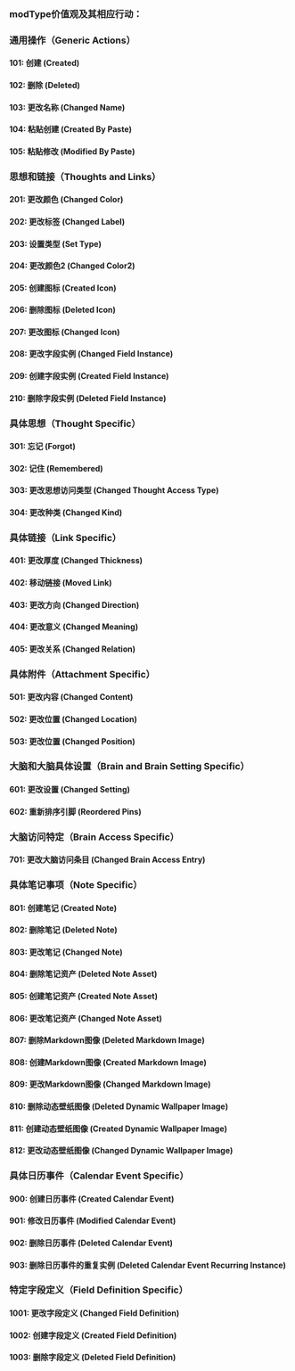 ### modType价值观及其相应行动：

### 通用操作（Generic Actions）
#### 101: 创建 (Created)
#### 102: 删除 (Deleted)
#### 103: 更改名称 (Changed Name)
#### 104: 粘贴创建 (Created By Paste)
#### 105: 粘贴修改 (Modified By Paste)

### 思想和链接（Thoughts and Links）
#### 201: 更改颜色 (Changed Color)
#### 202: 更改标签 (Changed Label)
#### 203: 设置类型 (Set Type)
#### 204: 更改颜色2 (Changed Color2)
#### 205: 创建图标 (Created Icon)
#### 206: 删除图标 (Deleted Icon)
#### 207: 更改图标 (Changed Icon)
#### 208: 更改字段实例 (Changed Field Instance)
#### 209: 创建字段实例 (Created Field Instance)
#### 210: 删除字段实例 (Deleted Field Instance)

### 具体思想（Thought Specific）
#### 301: 忘记 (Forgot)
#### 302: 记住 (Remembered)
#### 303: 更改思想访问类型 (Changed Thought Access Type)
#### 304: 更改种类 (Changed Kind)

### 具体链接（Link Specific）
#### 401: 更改厚度 (Changed Thickness)
#### 402: 移动链接 (Moved Link)
#### 403: 更改方向 (Changed Direction)
#### 404: 更改意义 (Changed Meaning)
#### 405: 更改关系 (Changed Relation)

### 具体附件（Attachment Specific）
#### 501: 更改内容 (Changed Content)
#### 502: 更改位置 (Changed Location)
#### 503: 更改位置 (Changed Position)

### 大脑和大脑具体设置（Brain and Brain Setting Specific）
#### 601: 更改设置 (Changed Setting)
#### 602: 重新排序引脚 (Reordered Pins)

### 大脑访问特定（Brain Access Specific）
#### 701: 更改大脑访问条目 (Changed Brain Access Entry)

### 具体笔记事项（Note Specific）
#### 801: 创建笔记 (Created Note)
#### 802: 删除笔记 (Deleted Note)
#### 803: 更改笔记 (Changed Note)
#### 804: 删除笔记资产 (Deleted Note Asset)
#### 805: 创建笔记资产 (Created Note Asset)
#### 806: 更改笔记资产 (Changed Note Asset)
#### 807: 删除Markdown图像 (Deleted Markdown Image)
#### 808: 创建Markdown图像 (Created Markdown Image)
#### 809: 更改Markdown图像 (Changed Markdown Image)
#### 810: 删除动态壁纸图像 (Deleted Dynamic Wallpaper Image)
#### 811: 创建动态壁纸图像 (Created Dynamic Wallpaper Image)
#### 812: 更改动态壁纸图像 (Changed Dynamic Wallpaper Image)

### 具体日历事件（Calendar Event Specific）
#### 900: 创建日历事件 (Created Calendar Event)
#### 901: 修改日历事件 (Modified Calendar Event)
#### 902: 删除日历事件 (Deleted Calendar Event)
#### 903: 删除日历事件的重复实例 (Deleted Calendar Event Recurring Instance)

### 特定字段定义（Field Definition Specific）
#### 1001: 更改字段定义 (Changed Field Definition)
#### 1002: 创建字段定义 (Created Field Definition)
#### 1003: 删除字段定义 (Deleted Field Definition)

